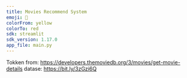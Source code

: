 ```yaml
---
title: Movies Recommend System
emoji: 🎦
colorFrom: yellow
colorTo: red
sdk: streamlit
sdk_version: 1.17.0
app_file: main.py
---
```


Tokken from: https://developers.themoviedb.org/3/movies/get-movie-details
datase: https://bit.ly/3zGzi6Q

